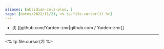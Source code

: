 ```yaml
---
aliases: [obsidian-zola-plus, ]
tags: [dates/2022/11/21, <% tp.file.cursor(1) %>]
---
```

 - [l] [[github.com/Yarden-zmr|github.com / Yarden-zmr]]
---
 
<% tp.file.cursor(2) %>